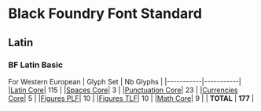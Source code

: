 # Black Foundry Font Standard

Latin
---------------------------

### BF Latin Basic
For Western European
| Glyph Set | Nb Glyphs |
|-----------|-----------|
|[Latin Core](https://github.com/BlackFoundryCom/BF_font_standard/blob/main/Latin/latin_core.csv)| 115 |
|[Spaces Core](https://github.com/BlackFoundryCom/BF_font_standard/blob/main/Space/space_core.csv)| 3 |
|[Punctuation Core](https://github.com/BlackFoundryCom/BF_font_standard/blob/main/Punctuations/punctuation_core.csv)| 23 |
|[Currencies Core](https://github.com/BlackFoundryCom/BF_font_standard/blob/main/Currencies/currencies_core.csv)| 5 |
|[Figures PLF](https://github.com/BlackFoundryCom/BF_font_standard/blob/main/Figures/figures_plf.csv)| 10 |
|[Figures TLF](https://github.com/BlackFoundryCom/BF_font_standard/blob/main/Figures/figures_tlf.csv)| 10 |
|[Math Core](https://github.com/BlackFoundryCom/BF_font_standard/blob/main/Maths/math_core.csv)| 9 |
| **TOTAL** | **177** |

